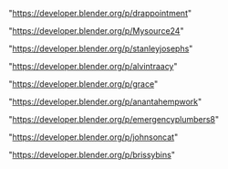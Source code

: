 "https://developer.blender.org/p/drappointment"

"https://developer.blender.org/p/Mysource24"

"https://developer.blender.org/p/stanleyjosephs"

"https://developer.blender.org/p/alvintraacy"

"https://developer.blender.org/p/grace"

"https://developer.blender.org/p/anantahempwork"

"https://developer.blender.org/p/emergencyplumbers8"

"https://developer.blender.org/p/johnsoncat"

"https://developer.blender.org/p/brissybins"

 

